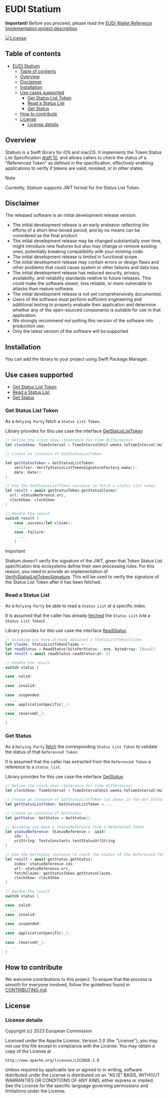 # EUDI Statium

**Important!** Before you proceed, please read
the [EUDI Wallet Reference Implementation project description](https://github.com/eu-digital-identity-wallet/.github/blob/main/profile/reference-implementation.md)

[![License](https://img.shields.io/badge/License-Apache%202.0-blue.svg)](https://www.apache.org/licenses/LICENSE-2.0)


## Table of contents

- [EUDI Statium](#eudi-statium)
  - [Table of contents](#table-of-contents)
  - [Overview](#overview)
  - [Disclaimer](#disclaimer)
  - [Installation](#installation)
  - [Use cases supported](#use-cases-supported)
    - [Get Status List Token](#get-status-list-token)
    - [Read a Status List](#read-a-status-list)
    - [Get Status](#get-status)
  - [How to contribute](#how-to-contribute)
  - [License](#license)
    - [License details](#license-details)

## Overview

Statium is a Swift library for iOS and macOS. 
It implements the Token Status List Specification [draft 10](https://www.ietf.org/archive/id/draft-ietf-oauth-status-list-10.html), 
and allows callers to check the status of a "Referenced Token" as defined in the specification, 
effectively enabling applications to verify if tokens are valid, revoked, or in other states.

> [!NOTE]
> Currently, Statium supports JWT format for the Status List Token.

## Disclaimer

The released software is an initial development release version:
-  The initial development release is an early endeavor reflecting the efforts of a short time-boxed period, and by no means can be considered as the final product.
-  The initial development release may be changed substantially over time, might introduce new features but also may change or remove existing ones, potentially breaking compatibility with your existing code.
-  The initial development release is limited in functional scope.
-  The initial development release may contain errors or design flaws and other problems that could cause system or other failures and data loss.
-  The initial development release has reduced security, privacy, availability, and reliability standards relative to future releases. This could make the software slower, less reliable, or more vulnerable to attacks than mature software.
-  The initial development release is not yet comprehensively documented.
-  Users of the software must perform sufficient engineering and additional testing to properly evaluate their application and determine whether any of the open-sourced components is suitable for use in that application.
-  We strongly recommend not putting this version of the software into production use.
-  Only the latest version of the software will be supported

## Installation

You can add the library to your project using Swift Package Manager.

## Use cases supported

- [Get Status List Token](#get-status-list-token)
- [Read a Status List](#read-a-status-list)
- [Get Status](#get-status) 

### Get Status List Token

As a `Relying Party` fetch a `Status List Token`.

Library provides for this use case the interface [GetStatusListToken](Sources/Status/GetStatusToken.swift)

```swift
// Define the clock skew (tolerance for time differences)
let clockSkew: TimeInterval = TimeIntervalUnit.weeks.toTimeInterval(multiplier: 3)

// Create an instance of GetStatusListToken

let getStatusToken = GetStatusListToken(
    verifier: VerifyStatusListTokenSignatureFactory.make(),
    date: Date()
)

// Use the GetStatusListToken instance to fetch a status list token
let result = await getStatusToken.getStatusClaims(
  url: statusReference.uri, 
  clockSkew: clockSkew
)

// Handle the result
switch result {
    case .success(let claims):
      ...
    case .failure:
      ...
    }
```

> [!IMPORTANT]
> Statium doesn't verify the signature of the JWT, given that Token Status List specification lets 
> ecosystems define their own processing rules. For this reason, you need to provide an implementation
> of [VerifyStatusListTokenSignature](Sources/Types/VerifyStatusListTokenSignature.swift).
> This will be used to verify the signature of the Status List Token after it has been fetched.
 
### Read a Status List

As a `Relying Party` be able to read a `Status List` at a specific index.

It is assumed that the caller has already [fetched](#get-status-list-token) 
the `Status List` (via a `Status List Token`)

Library provides for this use case the interface [ReadStatus](Sources/Status/ReadStatus.swift)

```swift
// Assuming you have already obtained a StatusListTokenClaims
let claims: StatusListTokenClaims = ...
let readStatus = ReadStatus(bitsPerStatus: .one, byteArray: [0xaa])
let result = await readStatus.readStatus(at: 1)

// Handle the result
switch status {

case .valid:
  ...
case .invalid:
  ...
case .suspended:
  ...
case .applicationSpecific(_):
  ...
case .reserved(_):
  ...
}
```
### Get Status

As a `Relying Party` [fetch](#get-status-list-token) the corresponding `Status List Token` 
to validate the status of that `Referenced Token`

It is assumed that the caller has extracted from the `Referenced Token` 
a reference to a `status_list`.

Library provides for this use case the interface [GetStatus](Sources/Status/GetStatus.kt)

```swift
// Define the clock skew (tolerance for time differences)
let clockSkew: TimeInterval = TimeIntervalUnit.weeks.toTimeInterval(multiplier: 3)

// Create an instance of GetStatusListToken (as shown in the Get Status List Token section)
let getStatusListToken: GetStatusListToken = ...

// Create an instance of GetStatus
let getStatus: GetStatus = GetStatus()

// Assuming you have a StatusReference from a Referenced Token
let statusReference: StatusReference = .init(
    idx: 1,
    uriString: TestsConstants.testStatusUrlString
)

// Use the GetStatus instance to check the status of the Referenced Token
let result = await getStatus.getStatus(
    index: statusReference.idx,
    url: statusReference.uri,
    fetchClaims: getStatusToken.getStatusClaims,
    clockSkew: clockSkew
)

// Handle the result
switch status {

case .valid:
  ...
case .invalid:
  ...
case .suspended:
  ...
case .applicationSpecific(_):
  ...
case .reserved(_):
  ...
}
```

## How to contribute

We welcome contributions to this project. To ensure that the process is smooth for everyone
involved, follow the guidelines found in [CONTRIBUTING.md](CONTRIBUTING.md).

## License

### License details

Copyright (c) 2023 European Commission

Licensed under the Apache License, Version 2.0 (the "License");
you may not use this file except in compliance with the License.
You may obtain a copy of the License at

    http://www.apache.org/licenses/LICENSE-2.0

Unless required by applicable law or agreed to in writing, software
distributed under the License is distributed on an "AS IS" BASIS,
WITHOUT WARRANTIES OR CONDITIONS OF ANY KIND, either express or implied.
See the License for the specific language governing permissions and
limitations under the License.

